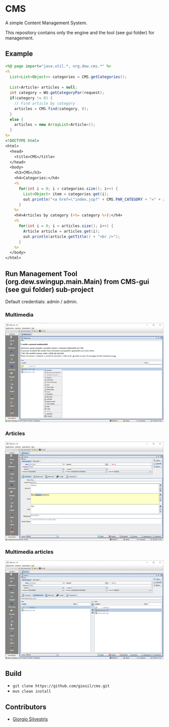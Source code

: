 # CMS

A simple Content Management System.

This repository contains only the engine and the tool (see gui folder) for management.

## Example

```jsp
<%@ page import="java.util.*, org.dew.cms.*" %>
<%
  List<List<Object>> categories = CMS.getCategories();
  
  List<Article> articles = null;
  int category = WU.getCategoryPar(request);
  if(category != 0) {
    // Find article by category
    articles = CMS.find(category, 0);
  }
  else {
    articles = new ArrayList<Article>();
  }
%>
<!DOCTYPE html>
<html>
  <head>
    <title>CMS</title>
  </head>
  <body>
    <h3>CMS</h3>
    <h4>Categories:</h4>
    <% 
      for(int i = 0; i < categories.size(); i++) {
        List<Object> item = categories.get(i);
        out.println("<a href=\"index.jsp?" + CMS.PAR_CATEGORY + "=" + item.get(0) + "\">" + item.get(1) + "</a><br />");
      }
    %>
    <h4>Articles by category (<%= category %>):</h4>
    <% 
      for(int i = 0; i < articles.size(); i++) {
        Article article = articles.get(i);
        out.println(article.getTitle() + "<br />");
      }
    %>
  </body>
</html>
```

## Run Management Tool (org.dew.swingup.main.Main) from CMS-gui (see gui folder) sub-project

Default credentials: admin / admin.

### Multimedia

![Multimedia](img/01_multimedia.png)

### Articles

![Articles](img/02_articles.png)

### Multimedia articles

![Multimedia articles](img/03_articles_mult.png)

## Build

- `git clone https://github.com/giosil/cms.git`
- `mvn clean install`

## Contributors

* [Giorgio Silvestris](https://github.com/giosil)
